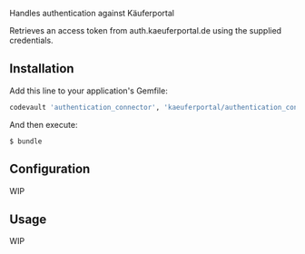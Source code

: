 Handles authentication against Käuferportal

Retrieves an access token from auth.kaeuferportal.de using the supplied
credentials.

## Installation

Add this line to your application's Gemfile:

```ruby
codevault 'authentication_connector', 'kaeuferportal/authentication_connector'
```

And then execute:

    $ bundle

## Configuration

WIP

## Usage

WIP
